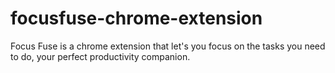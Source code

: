 # focusfuse-chrome-extension
Focus Fuse is a chrome extension that let's you focus on the tasks you need to do, your perfect productivity companion.
